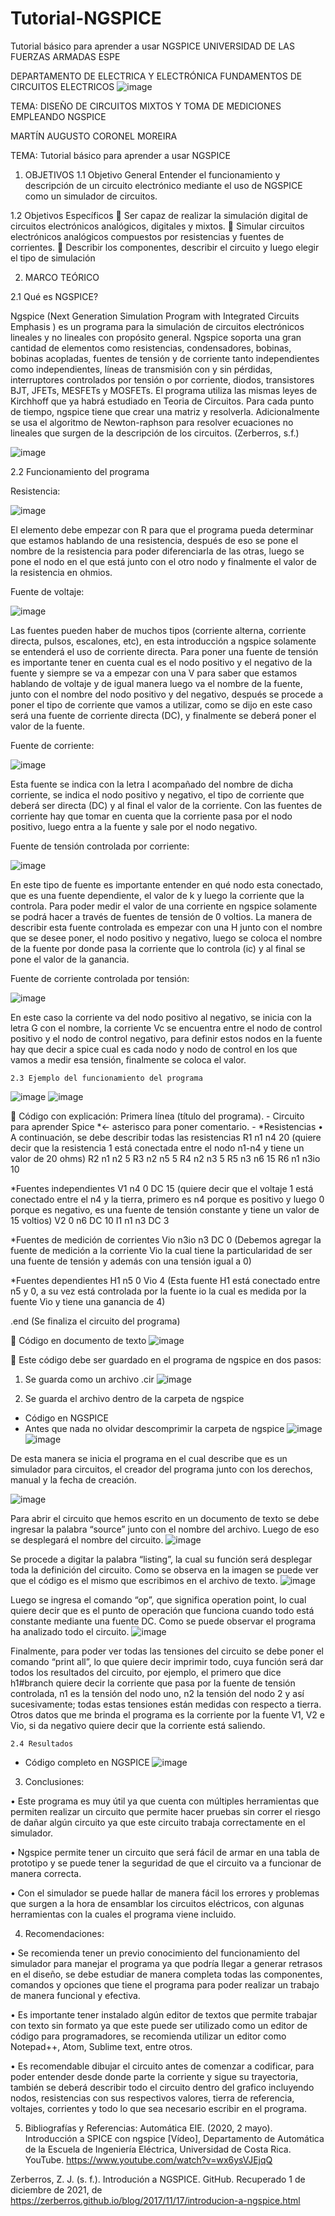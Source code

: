 # Tutorial-NGSPICE
Tutorial básico para aprender a usar NGSPICE
UNIVERSIDAD DE LAS FUERZAS ARMADAS ESPE

DEPARTAMENTO DE ELECTRICA Y ELECTRÓNICA
FUNDAMENTOS DE CIRCUITOS ELECTRICOS
               ![image](https://user-images.githubusercontent.com/95496629/144930417-976da442-2b34-4ba9-92e7-859596ccb269.png)


 


TEMA:
DISEÑO DE CIRCUITOS MIXTOS Y TOMA DE MEDICIONES EMPLEANDO NGSPICE

MARTÍN AUGUSTO CORONEL MOREIRA




TEMA: Tutorial básico para aprender a usar NGSPICE
1.	OBJETIVOS
1.1 Objetivo General
Entender el funcionamiento y descripción de un circuito electrónico mediante el uso de NGSPICE como un simulador de circuitos.

1.2 Objetivos Específicos
	Ser capaz de realizar la simulación digital de circuitos electrónicos analógicos, digitales y mixtos.
	Simular circuitos electrónicos analógicos compuestos por resistencias y fuentes de corrientes. 
	Describir los componentes, describir el circuito y luego elegir el tipo de simulación

2.	MARCO TEÓRICO

2.1 Qué es NGSPICE?

Ngspice (Next Generation Simulation Program with Integrated Circuits Emphasis ) es un programa para la simulación de circuitos electrónicos lineales y no lineales con propósito general.
Ngspice soporta una gran cantidad de elementos como resistencias, condensadores, bobinas, bobinas acopladas, fuentes de tensión y de corriente tanto independientes como independientes, líneas de transmisión con y sin pérdidas, interruptores controlados por tensión o por corriente, diodos, transistores BJT, JFETs, MESFETs y MOSFETs. 
El programa utiliza las mismas leyes de Kirchhoff que ya habrá estudiado en Teoria de Circuitos. Para cada punto de tiempo, ngspice tiene que crear una matriz y resolverla. Adicionalmente se usa el algoritmo de Newton-raphson para resolver ecuaciones no lineales que surgen de la descripción de los circuitos. (Zerberros, s.f.)

 ![image](https://user-images.githubusercontent.com/95496629/144930491-064b3d75-2451-4f1a-8fc8-9fad46dcc9d6.png)



2.2 Funcionamiento del programa

Resistencia:

 ![image](https://user-images.githubusercontent.com/95496629/144930524-ad8879da-88c7-40e5-be32-8304260ac77b.png)

El elemento debe empezar con R para que el programa pueda determinar que estamos hablando de una resistencia, después de eso se pone el nombre de la resistencia para poder diferenciarla de las otras, luego se pone el nodo en el que está junto con el otro nodo y finalmente el valor de la resistencia en ohmios. 

Fuente de voltaje:

 ![image](https://user-images.githubusercontent.com/95496629/144930538-7cf4d269-f197-4449-bb65-69216b79e833.png)

Las fuentes pueden haber de muchos tipos (corriente alterna, corriente directa, pulsos, escalones, etc), en esta introducción a ngspice solamente se entenderá el uso de corriente directa. Para poner una fuente de tensión es importante tener en cuenta cual es el nodo positivo y el negativo de la fuente y siempre se va a empezar con una V para saber que estamos hablando de voltaje y de igual manera luego va el nombre de la fuente, junto con el nombre del nodo positivo y del negativo, después se procede a poner el tipo de corriente que vamos a utilizar, como se dijo en este caso será una fuente de corriente directa (DC), y finalmente se deberá poner el valor de la fuente.

Fuente de corriente:

 ![image](https://user-images.githubusercontent.com/95496629/144930557-9d7c4312-fe27-42a1-8227-682584c0ce30.png)

Esta fuente se indica con la letra I acompañado del nombre de dicha corriente, se indica el nodo positivo y negativo, el tipo de corriente que deberá ser directa (DC) y al final el valor de la corriente. Con las fuentes de corriente hay que tomar en cuenta que la corriente pasa por el nodo positivo, luego entra a la fuente y sale por el nodo negativo.

Fuente de tensión controlada por corriente:

 ![image](https://user-images.githubusercontent.com/95496629/144930565-6d3c9985-4591-47ad-a81f-69b979437a8f.png)

En este tipo de fuente es importante entender en qué nodo esta conectado, que es una fuente dependiente, el valor de k y luego la corriente que la controla. Para poder medir el valor de una corriente en ngspice solamente se podrá hacer a través de fuentes de tensión de 0 voltios. La manera de describir esta fuente controlada es empezar con una H junto con el nombre que se desee poner, el nodo positivo y negativo, luego se coloca el nombre de la fuente por donde pasa la corriente que lo controla (ic) y al final se pone el valor de la ganancia.



Fuente de corriente controlada por tensión:

 ![image](https://user-images.githubusercontent.com/95496629/144930579-6ad32a58-aa55-4489-8be8-9013298d38d9.png)

En este caso la corriente va del nodo positivo al negativo, se inicia con la letra G con el nombre, la corriente Vc se encuentra entre el nodo de control positivo y el nodo de control negativo, para definir estos nodos en la fuente hay que decir a spice cual es cada nodo y nodo de control en los que vamos a medir esa tensión, finalmente se coloca el valor.

	2.3 Ejemplo del funcionamiento del programa
 ![image](https://user-images.githubusercontent.com/95496629/144930603-f7fed94f-b9dd-4fac-9ad1-58f877065a56.png)
![image](https://user-images.githubusercontent.com/95496629/144930627-5c471e31-03c8-4643-9289-fc6fdb055dcb.png)


 


	Código con explicación:
Primera línea (título del programa). - Circuito para aprender Spice
*<- asterisco para poner comentario. - *Resistencias
•	A continuación, se debe describir todas las resistencias 
R1 n1 n4 20 (quiere decir que la resistencia 1 está conectada entre el nodo n1-n4 y tiene un valor de 20 ohms)
R2 n1 n2 5
R3 n2 n5 5
R4 n2 n3 5
R5 n3 n6 15
R6 n1 n3io 10

*Fuentes independientes
V1 n4 0 DC 15 (quiere decir que el voltaje 1 está conectado entre el n4 y la tierra, primero es n4 porque es positivo y luego 0 porque es negativo, es una fuente de tensión constante y tiene un valor de 15 voltios)
V2 0 n6 DC 10
I1 n1 n3 DC 3

*Fuentes de medición de corrientes
Vio n3io n3 DC 0 (Debemos agregar la fuente de medición a la corriente Vio la cual tiene la particularidad de ser una fuente de tensión y además con una tensión igual a 0)

*Fuentes dependientes
H1 n5 0 Vio 4 (Esta fuente H1 está conectado entre n5 y 0, a su vez está controlada por la fuente io la cual es medida por la fuente Vio y tiene una ganancia de 4)

.end (Se finaliza el circuito del programa)


	Código en documento de texto
 ![image](https://user-images.githubusercontent.com/95496629/144930689-8f1f2791-099c-4733-bf4a-40b6478bf77c.png)

	Este código debe ser guardado en el programa de ngspice en dos pasos:
 
1. Se guarda como un archivo .cir
 ![image](https://user-images.githubusercontent.com/95496629/144930718-072b0330-78a1-4361-8ba6-7fd337eea5ca.png)

2. Se guarda el archivo dentro de la carpeta de ngspice


-	Código en NGSPICE
-	Antes que nada no olvidar descomprimir la carpeta de ngspice
 ![image](https://user-images.githubusercontent.com/95496629/144930752-ae49ed67-5b0f-4b45-9a80-14f6d9cfd3a2.png)
![image](https://user-images.githubusercontent.com/95496629/144930782-a6c549c1-f335-46a0-9ae5-abfd0380b7d9.png)

 
De esta manera se inicia el programa en el cual describe que es un simulador para circuitos, el creador del programa junto con los derechos, manual y la fecha de creación.

![image](https://user-images.githubusercontent.com/95496629/144930796-31b74d16-52e9-4c1c-bb74-2e309bfbde72.png)

 
Para abrir el circuito que hemos escrito en un documento de texto se debe ingresar la palabra “source” junto con el nombre del archivo. Luego de eso se desplegará el nombre del circuito.
![image](https://user-images.githubusercontent.com/95496629/144930818-c4c90049-661b-40fc-8f04-98a1c532f411.png)

 
Se procede a digitar la palabra “listing”, la cual su función será desplegar toda la definición del circuito. Como se observa en la imagen se puede ver que el código es el mismo que escribimos en el archivo de texto.
![image](https://user-images.githubusercontent.com/95496629/144930828-4dbd639a-e3a4-4d7e-b052-51e0f2d52f9b.png)

 
Luego se ingresa el comando “op”, que significa operation point, lo cual quiere decir que es el punto de operación que funciona cuando todo está constante mediante una fuente DC. Como se puede observar el programa ha analizado todo el circuito.
![image](https://user-images.githubusercontent.com/95496629/144930852-77a174a9-d521-4bfb-b9d7-b3a368ee6d90.png)

 
Finalmente, para poder ver todas las tensiones del circuito se debe poner el comando “print all”, lo que quiere decir imprimir todo, cuya función será dar todos los resultados del circuito, por ejemplo, el primero que dice h1#branch quiere decir la corriente que pasa por la fuente de tensión controlada, n1 es la tensión del nodo uno, n2 la tensión del nodo 2 y así sucesivamente; todas estas tensiones están medidas con respecto a tierra. Otros datos que me brinda el programa es la corriente por la fuente V1, V2 e Vio, si da negativo quiere decir que la corriente está saliendo.

	2.4 Resultados 
-	Código completo en NGSPICE
![image](https://user-images.githubusercontent.com/95496629/144930863-32a062c8-efc7-4b18-81df-4b4bb5cbb0c8.png)

 


3.	Conclusiones:

•	Este programa es muy útil ya que cuenta con múltiples herramientas que permiten realizar un circuito que permite hacer pruebas sin correr el riesgo de dañar algún circuito ya que este circuito trabaja correctamente en el simulador.

•	Ngspice permite tener un circuito que será fácil de armar en una tabla de prototipo y se puede tener la seguridad de que el circuito va a funcionar de manera correcta.

•	Con el simulador se puede hallar de manera fácil los errores y problemas que surgen a la hora de ensamblar los circuitos eléctricos, con algunas herramientas con la cuales el programa viene incluido. 

4.	Recomendaciones:

•	Se recomienda tener un previo conocimiento del funcionamiento del simulador para manejar el programa ya que podría llegar a generar retrasos en el diseño, se debe estudiar de manera completa todas las componentes, comandos y opciones que tiene el programa para poder realizar un trabajo de manera funcional y efectiva.

•	Es importante tener instalado algún editor de textos que permite trabajar con texto sin formato ya que este puede ser utilizado como un editor de código para programadores, se recomienda utilizar un editor como Notepad++, Atom, Sublime text, entre otros.

•	Es recomendable dibujar el circuito antes de comenzar a codificar, para poder entender desde donde parte la corriente y sigue su trayectoria, también se deberá describir todo el circuito dentro del grafico incluyendo nodos, resistencias con sus respectivos valores, tierra de referencia, voltajes, corrientes y todo lo que sea necesario escribir en el programa.

5.	Bibliografías y Referencias: 
Automática EIE. (2020, 2 mayo). Introducción a SPICE con ngspice [Vídeo], Departamento de Automática de la Escuela de Ingeniería Eléctrica, Universidad de Costa Rica. YouTube. https://www.youtube.com/watch?v=wx6ysVJEjqQ

Zerberros, Z. J. (s. f.). Introdución a NGSPICE. GitHub. Recuperado 1 de diciembre de 2021, de https://zerberros.github.io/blog/2017/11/17/introducion-a-ngspice.html








